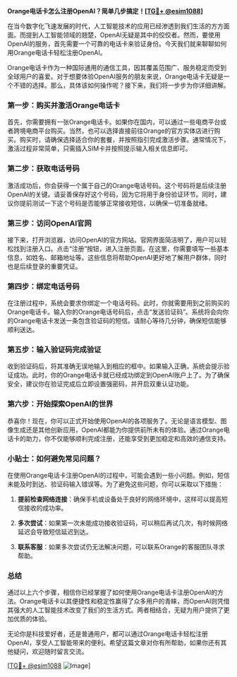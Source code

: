 **Orange电话卡怎么注册OpenAI？简单几步搞定！[[TG💪+ @esim1088](https://t.me/s/esim1088)]**

在当今数字化飞速发展的时代，人工智能技术的应用已经渗透到我们生活的方方面面。而提到人工智能领域的翘楚，OpenAI无疑是其中的佼佼者。然而，要使用OpenAI的服务，首先需要一个可靠的电话卡来验证身份。今天我们就来聊聊如何用Orange电话卡轻松注册OpenAI。

Orange电话卡作为一种国际通用的通信工具，因其覆盖范围广、服务稳定而受到全球用户的喜爱。对于想要体验OpenAI服务的朋友来说，Orange电话卡无疑是一个不错的选择。那么，具体该如何操作呢？接下来，我们将一步步为你详细讲解。

### 第一步：购买并激活Orange电话卡

首先，你需要拥有一张Orange电话卡。如果你在国内，可以通过一些电商平台或者跨境电商平台购买。当然，也可以选择直接前往Orange的官方实体店进行购买。购买时，请确保选择适合你的套餐，并按照指引完成激活步骤。通常情况下，激活过程非常简单，只需插入SIM卡并按照提示输入相关信息即可。

### 第二步：获取电话号码

激活成功后，你会获得一个属于自己的Orange电话号码。这个号码将是后续注册OpenAI的关键。请妥善保存好这个号码，因为它将用于身份验证环节。同时，建议你提前测试一下这个号码是否能够正常接收短信，以确保一切准备就绪。

### 第三步：访问OpenAI官网

接下来，打开浏览器，访问OpenAI的官方网站。官网界面简洁明了，用户可以轻松找到注册入口。点击“注册”按钮，进入注册页面。在这里，你需要填写一些基本信息，如姓名、邮箱地址等。这些信息将帮助OpenAI更好地了解用户群体，同时也是后续登录的重要凭证。

### 第四步：绑定电话号码

在注册过程中，系统会要求你绑定一个电话号码。此时，你就需要用到之前购买的Orange电话卡。输入你的Orange电话号码后，点击“发送验证码”。系统将会向你的Orange电话卡发送一条包含验证码的短信。请耐心等待几分钟，确保短信能够顺利送达。

### 第五步：输入验证码完成验证

收到验证码后，将其准确无误地输入到相应的框中。如果输入正确，系统会提示验证成功。此时，你的Orange电话卡就已经成功绑定到OpenAI账户上了。为了确保安全，建议你在验证完成后立即设置强密码，并开启双重认证功能。

### 第六步：开始探索OpenAI的世界

恭喜你！现在，你可以正式开始使用OpenAI的各项服务了。无论是语言模型、图像生成还是其他创新应用，OpenAI都能为你提供前所未有的体验。通过Orange电话卡的助力，你不仅能够顺利完成注册，还能享受到更加稳定和高效的通信支持。

### 小贴士：如何避免常见问题？

在使用Orange电话卡注册OpenAI的过程中，可能会遇到一些小问题。例如，短信未能及时到达、验证码输入错误等。为了避免这些问题，你可以采取以下措施：

1. **提前检查网络连接**：确保手机或设备处于良好的网络环境中，这样可以提高短信接收的成功率。
   
2. **多次尝试**：如果第一次未能成功接收验证码，可以稍后再试几次，有时候网络延迟会导致短信延迟到达。
   
3. **联系客服**：如果多次尝试仍无法解决问题，可以联系Orange的客服团队寻求帮助。

### 总结

通过以上六个步骤，相信你已经掌握了如何使用Orange电话卡注册OpenAI的方法。Orange电话卡以其便捷性和稳定性赢得了众多用户的青睐，而OpenAI则凭借其强大的人工智能技术改变了我们的生活方式。两者相结合，无疑为用户提供了更加优质的体验。

无论你是科技爱好者，还是普通用户，都可以通过Orange电话卡轻松注册OpenAI，享受人工智能带来的便利。希望这篇文章对你有所帮助，如果你还有其他疑问，欢迎随时留言交流。

[[TG💪+ @esim1088](https://t.me/s/esim1088) ![Image](https://i.postimg.cc/4NQfJmqS/Snipaste-2025-05-13-00-14-12.png)]